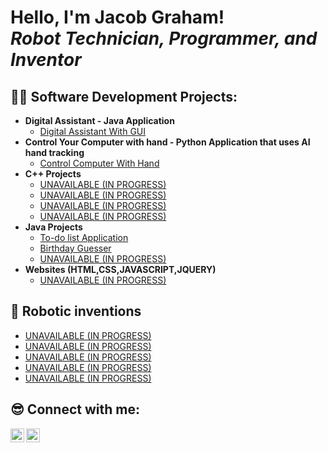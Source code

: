 <h1>Hello, I'm Jacob Graham! <br/><i>Robot Technician, Programmer, and Inventor</i></h1>

<h2>👨‍💻 Software Development Projects:</h2>

- <b>Digital Assistant - Java Application</b>
  - [Digital Assistant With GUI](https://github.com/JacobTheCoder19/Digital-assistant-written-in-Java)
- <b>Control Your Computer with hand - Python Application that uses AI hand tracking</b>
  - [Control Computer With Hand](https://github.com/JacobTheCoder19/Control-Computer-With-Hand) 
- <b>C++ Projects</b>
  - [ UNAVAILABLE (IN PROGRESS)](https://)
  - [UNAVAILABLE (IN PROGRESS)](https://)
  - [UNAVAILABLE (IN PROGRESS)](https://)
  - [UNAVAILABLE (IN PROGRESS)](https://githu)
- <b>Java Projects</b>
  - [To-do list Application](https://github.com/JacobTheCoder19/ToDoListInJava/tree/main)
  - [Birthday Guesser](https://github.com/JacobTheCoder19/Birthday_Guesser)
  - [ UNAVAILABLE (IN PROGRESS)](https://)
- <b>Websites (HTML,CSS,JAVASCRIPT,JQUERY)</b>
  - [ UNAVAILABLE (IN PROGRESS)](https://)

<h2>🤖 Robotic inventions</h2>

- [ UNAVAILABLE (IN PROGRESS)](https://)
- [ UNAVAILABLE (IN PROGRESS)](https://)
- [ UNAVAILABLE (IN PROGRESS)](https://)
- [ UNAVAILABLE (IN PROGRESS)](https://)
- [ UNAVAILABLE (IN PROGRESS)](https://)

<h2> 😎 Connect with me:</h2>

<!--[<img align="left" alt="Jacob Graham | YouTube" width="22px" src="https://cdn.jsdelivr.net/npm/simple-icons@v3/icons/youtube.svg" />][youtube]
[<img align="left" alt="Jacob Graham | Twitter" width="22px" src="https://cdn.jsdelivr.net/npm/simple-icons@v3/icons/twitter.svg" />][twitter] -->
[<img align="left" alt="Jacob Graham | LinkedIn" width="22px" src="https://cdn.jsdelivr.net/npm/simple-icons@v3/icons/linkedin.svg" />][linkedin]
[<img align="left" alt="Jacob Graham | Instagram" width="22px" src="https://cdn.jsdelivr.net/npm/simple-icons@v3/icons/instagram.svg" />][instagram]

<!--[twitter]: https://twitter.com/joshmadakor 
[youtube]: https://www.youtube.com/c/joshmadakor -->
[instagram]: https://www.instagram.com/lifeasagraham/
[linkedin]:  https://www.linkedin.com/in/jacob-graham-6693b82a2/
